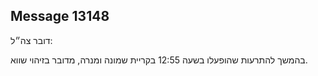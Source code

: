 ## Message 13148

דובר צה״ל:

בהמשך להתרעות שהופעלו בשעה 12:55 בקריית שמונה ומנרה, מדובר בזיהוי שווא.

